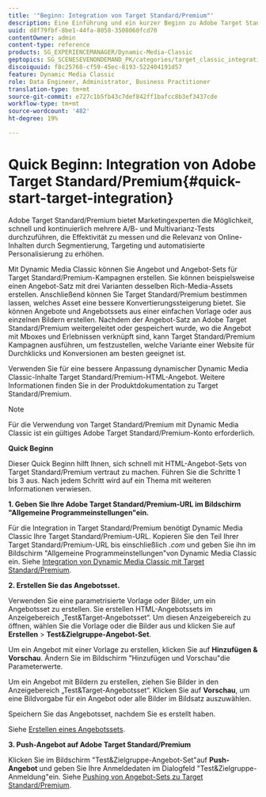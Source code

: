 ```yaml
---
title: '"Beginn: Integration von Target Standard/Premium"'
description: Eine Einführung und ein kurzer Beginn zu Adobe Target Standard/Premium, mit dem Sie sich schnell mit den Integrationstechniken von Target Standard/Premium vertraut machen können.
uuid: d8f79fbf-8be1-44fa-8058-3508060fcd70
contentOwner: admin
content-type: reference
products: SG_EXPERIENCEMANAGER/Dynamic-Media-Classic
geptopics: SG_SCENESEVENONDEMAND_PK/categories/target_classic_integration
discoiquuid: f8c25768-cf59-45ec-8193-522404191d57
feature: Dynamic Media Classic
role: Data Engineer, Administrator, Business Practitioner
translation-type: tm+mt
source-git-commit: e727c1b5fb43c7def842ff1bafcc8b3ef3437cde
workflow-type: tm+mt
source-wordcount: '482'
ht-degree: 19%

---
```



# Quick Beginn: Integration von Adobe Target Standard/Premium{#quick-start-target-integration}

Adobe Target Standard/Premium bietet Marketingexperten die Möglichkeit, schnell und kontinuierlich mehrere A/B- und Multivarianz-Tests durchzuführen, die Effektivität zu messen und die Relevanz von Online-Inhalten durch Segmentierung, Targeting und automatisierte Personalisierung zu erhöhen.

Mit Dynamic Media Classic können Sie Angebot und Angebot-Sets für Target Standard/Premium-Kampagnen erstellen. Sie können beispielsweise einen Angebot-Satz mit drei Varianten desselben Rich-Media-Assets erstellen. Anschließend können Sie Target Standard/Premium bestimmen lassen, welches Asset eine bessere Konvertierungssteigerung bietet. Sie können Angebote und Angebotssets aus einer einfachen Vorlage oder aus einzelnen Bildern erstellen. Nachdem der Angebot-Satz an Adobe Target Standard/Premium weitergeleitet oder gespeichert wurde, wo die Angebot mit Mboxes und Erlebnissen verknüpft sind, kann Target Standard/Premium Kampagnen ausführen, um festzustellen, welche Variante einer Website für Durchklicks und Konversionen am besten geeignet ist.

Verwenden Sie für eine bessere Anpassung dynamischer Dynamic Media Classic-Inhalte Target Standard/Premium-HTML-Angebot. Weitere Informationen finden Sie in der Produktdokumentation zu Target Standard/Premium.

>[!NOTE]
>
>Für die Verwendung von Target Standard/Premium mit Dynamic Media Classic ist ein gültiges Adobe Target Standard/Premium-Konto erforderlich.

**Quick Beginn**

Dieser Quick Beginn hilft Ihnen, sich schnell mit HTML-Angebot-Sets von Target Standard/Premium vertraut zu machen. Führen Sie die Schritte 1 bis 3 aus. Nach jedem Schritt wird auf ein Thema mit weiteren Informationen verwiesen.

**1. Geben Sie Ihre Adobe Target Standard/Premium-URL im Bildschirm &quot;Allgemeine Programmeinstellungen&quot;ein.**

Für die Integration in Target Standard/Premium benötigt Dynamic Media Classic Ihre Target Standard/Premium-URL. Kopieren Sie den Teil Ihrer Target Standard/Premium-URL bis einschließlich *.com* und geben Sie ihn im Bildschirm &quot;Allgemeine Programmeinstellungen&quot;von Dynamic Media Classic ein. Siehe [Integration von Dynamic Media Classic mit Target Standard/Premium](integrating-dmc-with-target.md#integrating-dmc-with-target).

**2. Erstellen Sie das Angebotsset.**

Verwenden Sie eine parametrisierte Vorlage oder Bilder, um ein Angebotsset zu erstellen. Sie erstellen HTML-Angebotssets im Anzeigebereich „Test&amp;Target-Angebotsset“. Um diesen Anzeigebereich zu öffnen, wählen Sie die Vorlage oder die Bilder aus und klicken Sie auf **Erstellen** > **Test&amp;Zielgruppe-Angebot-Set**.

Um ein Angebot mit einer Vorlage zu erstellen, klicken Sie auf **Hinzufügen &amp; Vorschau**. Ändern Sie im Bildschirm &quot;Hinzufügen und Vorschau&quot;die Parameterwerte.

Um ein Angebot mit Bildern zu erstellen, ziehen Sie Bilder in den Anzeigebereich „Test&amp;Target-Angebotsset“. Klicken Sie auf **Vorschau**, um eine Bildvorgabe für ein Angebot oder alle Bilder im Bildsatz auszuwählen.

Speichern Sie das Angebotsset, nachdem Sie es erstellt haben. 

Siehe [Erstellen eines Angebotssets](creating-offer-set.md#creating_an_offer_set).

**3. Push-Angebot auf Adobe Target Standard/Premium**

Klicken Sie im Bildschirm &quot;Test&amp;Zielgruppe-Angebot-Set&quot;auf **Push-Angebot** und geben Sie Ihre Anmeldedaten im Dialogfeld &quot;Test&amp;Zielgruppe-Anmeldung&quot;ein. Siehe [Pushing von Angebot-Sets zu Target Standard/Premium](pushing-offer-sets-target.md#pushing_offer_sets_to_target).
